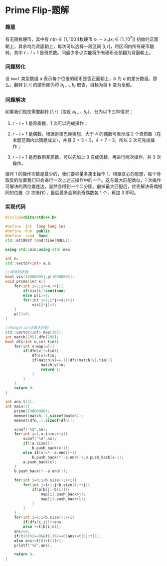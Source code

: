 # Prime Flip-题解

### 题意

有无限枚硬币，其中有 $n(n\in [1,100])$枚硬币 $x_1\sim x_n(x_i \in [1,10^7])$ 初始时正面朝上，其余均为背面朝上，每次可以选择一段区间 $[l,r]$，将区间内所有硬币翻转，其中 $r-l+1$ 是奇质数。问最少多少次能将所有硬币全部翻为背面朝上。

### 问题转化

设 `bool` 类型数组 $a$ 表示每个位置的硬币是否正面朝上，$b$ 为 $a$ 的差分数组。那么，翻转 $[l,r]$ 的硬币即为将 $b_{l-1},b_r$ 取否，目标为将 $b$ 变为全假。

### 问题解决

如果我们现在需要翻转 $[l,r]$（取反 $b_{l-1},b_r$），分为以下三种情况：

1. $r-l+1$ 是奇质数，$1$ 次可以完成操作；

2. $r-l+1$ 是偶数，根据哥德巴赫猜想，大于 $4$ 的偶数可表示成 $2$ 个奇质数（在本题范围内此猜想成立），并且 $2=5-3$，$4=7-3$，所以 $2$ 次可完成操作；

3. $r-l+1$ 是奇数但非质数，可以先加上 $3$ 变成偶数，再进行两次操作，共 $3$ 次操作。

操作 $1$ 的操作次数是最少的，我们要尽量多凑出操作 $1$。根据贪心的思想，每个待取反的位置我们只会进行一次上述三操作中的一个。这与最大匹配类似，$1$ 次操作可解决的两位置连边，显然会得到一个二分图。删掉最大匹配后，优先解决奇偶相同的位置（$2$ 次操作），最后最多会剩余奇偶数各 $1$ 个，再加 $3$ 即可。

### 实现代码

```cpp
#include<bits/stdc++.h>

#define  Int  long long int
#define  Pub  public
#define  rand  Rand
std::mt19937 rand(time(NULL));

using std::min;using std::max;

int n;
std::vector<int> a,b;

//埃筛筛质数
bool vis[10000005],p[10000005];
void prime(int x){
    for(int i=2;i<=x;++i){
        if(vis[i])continue;
        else p[i]=1;
        for(int j=1;i*j<=x;++j)
            vis[i*j]=1;
    }
    p[2]=0;
}

//Hungarian求最大匹配
std::vector<int> map[205];
int match[205],dfn[205];
bool dfs(int u,int tim){
    for(int v:map[u]){
        if(dfn[v]!=tim){
            dfn[v]=tim;
            if(match[v]==-1||dfs(match[v],tim)){
                match[v]=u;
                return 1;
            }
        }
    }
    return 0;
}

int ans,t[2];
int main(){
    prime(10000000);
    memset(match,-1,sizeof(match));
    memset(dfn,-1,sizeof(dfn));

    scanf("%d",&n);
    for(int i=1,x;i<=n;++i){
        scanf("%d",&x);
        if(!a.size())
            b.push_back(x-1);
        else if(x!=*--a.end()+1)
            b.push_back(*--a.end()),b.push_back(x-1);
        a.push_back(x);
    }
    b.push_back(*--a.end());

    for(int i=0;i<b.size();++i){
        for(int j=i+1;j<b.size();++j){
            if(p[b[j]-b[i]]){
                map[i].push_back(j);
                map[j].push_back(i);
            }
        }
    }
    for(int i=0;i<b.size();++i)
        if(dfs(i,i))++ans;
        else ++t[b[i]&1];
    ans/=2;
    if(t[0]%2==0&&t[1]%2==0)ans+=t[0]+t[1];
    else ans+=t[0]+t[1]+1;
    printf("%d",ans);

    return 0;
}
```
